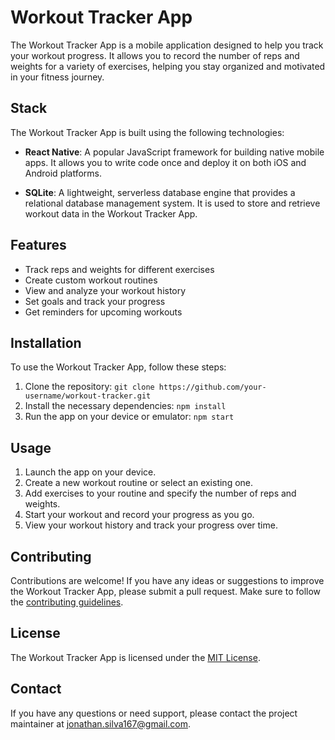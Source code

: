 # Workout Tracker App

The Workout Tracker App is a mobile application designed to help you track your workout progress. It allows you to record the number of reps and weights for a variety of exercises, helping you stay organized and motivated in your fitness journey.

## Stack

The Workout Tracker App is built using the following technologies:

- **React Native**: A popular JavaScript framework for building native mobile apps. It allows you to write code once and deploy it on both iOS and Android platforms.

- **SQLite**: A lightweight, serverless database engine that provides a relational database management system. It is used to store and retrieve workout data in the Workout Tracker App.

## Features

- Track reps and weights for different exercises
- Create custom workout routines
- View and analyze your workout history
- Set goals and track your progress
- Get reminders for upcoming workouts

## Installation

To use the Workout Tracker App, follow these steps:

1. Clone the repository: `git clone https://github.com/your-username/workout-tracker.git`
2. Install the necessary dependencies: `npm install`
3. Run the app on your device or emulator: `npm start`

## Usage

1. Launch the app on your device.
2. Create a new workout routine or select an existing one.
3. Add exercises to your routine and specify the number of reps and weights.
4. Start your workout and record your progress as you go.
5. View your workout history and track your progress over time.

## Contributing

Contributions are welcome! If you have any ideas or suggestions to improve the Workout Tracker App, please submit a pull request. Make sure to follow the [contributing guidelines](CONTRIBUTING.md).

## License

The Workout Tracker App is licensed under the [MIT License](LICENSE).

## Contact

If you have any questions or need support, please contact the project maintainer at [jonathan.silva167@gmail.com](mailto:jonathan.silva167@gmail.com).
